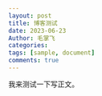 ```yaml
---
layout: post
title: 博客测试
date: 2023-06-23
Author: 毛掌飞
categories: 
tags: [sample, document]
comments: true
--- 
```

我来测试一下写正文。